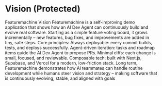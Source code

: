 # Vision (Protected)

Featuremachine Vision
Featuremachine is a self-improving demo application that shows how an AI Dev Agent can continuously build and evolve real software.
Starting as a simple feature voting board, it grows incrementally – new features, bug fixes, and improvements are added in tiny, safe steps.
Core principles:
Always deployable: every commit builds, tests, and deploys successfully.
Agent-driven iteration: tasks and roadmap items guide the AI Dev Agent to propose PRs.
Minimal diffs: each change is small, focused, and reviewable.
Composable tech: built with Next.js, Supabase, and Vercel for a modern, low-friction stack.
Long term, Featuremachine demonstrates how AI teammates can handle routine development while humans steer vision and strategy – making software that is continuously evolving, stable, and aligned with goals
